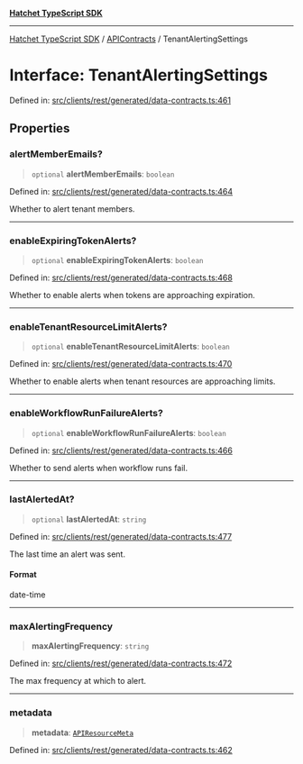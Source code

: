[**Hatchet TypeScript SDK**](../../../../README.md)

***

[Hatchet TypeScript SDK](../../../../README.md) / [APIContracts](../README.md) / TenantAlertingSettings

# Interface: TenantAlertingSettings

Defined in: [src/clients/rest/generated/data-contracts.ts:461](https://github.com/hatchet-dev/hatchet/blob/0288a24f2e9f14787135b399bd47182f4d1260d9/sdks/typescript/src/clients/rest/generated/data-contracts.ts#L461)

## Properties

### alertMemberEmails?

> `optional` **alertMemberEmails**: `boolean`

Defined in: [src/clients/rest/generated/data-contracts.ts:464](https://github.com/hatchet-dev/hatchet/blob/0288a24f2e9f14787135b399bd47182f4d1260d9/sdks/typescript/src/clients/rest/generated/data-contracts.ts#L464)

Whether to alert tenant members.

***

### enableExpiringTokenAlerts?

> `optional` **enableExpiringTokenAlerts**: `boolean`

Defined in: [src/clients/rest/generated/data-contracts.ts:468](https://github.com/hatchet-dev/hatchet/blob/0288a24f2e9f14787135b399bd47182f4d1260d9/sdks/typescript/src/clients/rest/generated/data-contracts.ts#L468)

Whether to enable alerts when tokens are approaching expiration.

***

### enableTenantResourceLimitAlerts?

> `optional` **enableTenantResourceLimitAlerts**: `boolean`

Defined in: [src/clients/rest/generated/data-contracts.ts:470](https://github.com/hatchet-dev/hatchet/blob/0288a24f2e9f14787135b399bd47182f4d1260d9/sdks/typescript/src/clients/rest/generated/data-contracts.ts#L470)

Whether to enable alerts when tenant resources are approaching limits.

***

### enableWorkflowRunFailureAlerts?

> `optional` **enableWorkflowRunFailureAlerts**: `boolean`

Defined in: [src/clients/rest/generated/data-contracts.ts:466](https://github.com/hatchet-dev/hatchet/blob/0288a24f2e9f14787135b399bd47182f4d1260d9/sdks/typescript/src/clients/rest/generated/data-contracts.ts#L466)

Whether to send alerts when workflow runs fail.

***

### lastAlertedAt?

> `optional` **lastAlertedAt**: `string`

Defined in: [src/clients/rest/generated/data-contracts.ts:477](https://github.com/hatchet-dev/hatchet/blob/0288a24f2e9f14787135b399bd47182f4d1260d9/sdks/typescript/src/clients/rest/generated/data-contracts.ts#L477)

The last time an alert was sent.

#### Format

date-time

***

### maxAlertingFrequency

> **maxAlertingFrequency**: `string`

Defined in: [src/clients/rest/generated/data-contracts.ts:472](https://github.com/hatchet-dev/hatchet/blob/0288a24f2e9f14787135b399bd47182f4d1260d9/sdks/typescript/src/clients/rest/generated/data-contracts.ts#L472)

The max frequency at which to alert.

***

### metadata

> **metadata**: [`APIResourceMeta`](APIResourceMeta.md)

Defined in: [src/clients/rest/generated/data-contracts.ts:462](https://github.com/hatchet-dev/hatchet/blob/0288a24f2e9f14787135b399bd47182f4d1260d9/sdks/typescript/src/clients/rest/generated/data-contracts.ts#L462)
